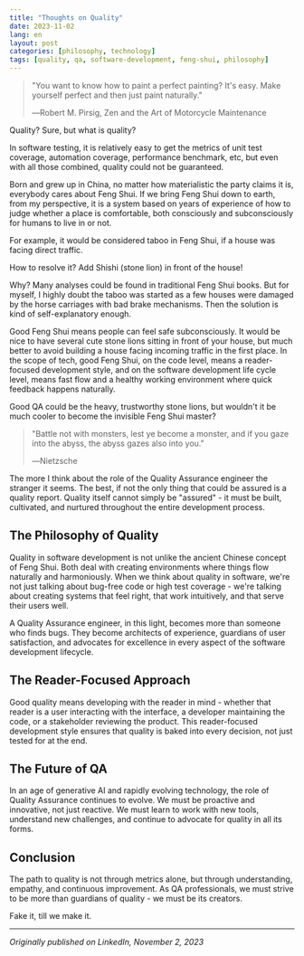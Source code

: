 ```yaml
---
title: "Thoughts on Quality"
date: 2023-11-02
lang: en
layout: post
categories: [philosophy, technology]
tags: [quality, qa, software-development, feng-shui, philosophy]
---
```


> "You want to know how to paint a perfect painting? It's easy. Make yourself perfect and then just paint naturally."
> 
> ―Robert M. Pirsig, Zen and the Art of Motorcycle Maintenance

Quality? Sure, but what is quality?

In software testing, it is relatively easy to get the metrics of unit test coverage, automation coverage, performance benchmark, etc, but even with all those combined, quality could not be guaranteed.

Born and grew up in China, no matter how materialistic the party claims it is, everybody cares about Feng Shui. If we bring Feng Shui down to earth, from my perspective, it is a system based on years of experience of how to judge whether a place is comfortable, both consciously and subconsciously for humans to live in or not.

For example, it would be considered taboo in Feng Shui, if a house was facing direct traffic.

How to resolve it? Add Shishi (stone lion) in front of the house!

Why? Many analyses could be found in traditional Feng Shui books. But for myself, I highly doubt the taboo was started as a few houses were damaged by the horse carriages with bad brake mechanisms. Then the solution is kind of self-explanatory enough.

Good Feng Shui means people can feel safe subconsciously. It would be nice to have several cute stone lions sitting in front of your house, but much better to avoid building a house facing incoming traffic in the first place. In the scope of tech, good Feng Shui, on the code level, means a reader-focused development style, and on the software development life cycle level, means fast flow and a healthy working environment where quick feedback happens naturally.

Good QA could be the heavy, trustworthy stone lions, but wouldn't it be much cooler to become the invisible Feng Shui master?

> "Battle not with monsters, lest ye become a monster, and if you gaze into the abyss, the abyss gazes also into you."
> 
> ―Nietzsche

The more I think about the role of the Quality Assurance engineer the stranger it seems. The best, if not the only thing that could be assured is a quality report. Quality itself cannot simply be "assured" - it must be built, cultivated, and nurtured throughout the entire development process.

## The Philosophy of Quality

Quality in software development is not unlike the ancient Chinese concept of Feng Shui. Both deal with creating environments where things flow naturally and harmoniously. When we think about quality in software, we're not just talking about bug-free code or high test coverage - we're talking about creating systems that feel right, that work intuitively, and that serve their users well.

A Quality Assurance engineer, in this light, becomes more than someone who finds bugs. They become architects of experience, guardians of user satisfaction, and advocates for excellence in every aspect of the software development lifecycle.

## The Reader-Focused Approach

Good quality means developing with the reader in mind - whether that reader is a user interacting with the interface, a developer maintaining the code, or a stakeholder reviewing the product. This reader-focused development style ensures that quality is baked into every decision, not just tested for at the end.

## The Future of QA

In an age of generative AI and rapidly evolving technology, the role of Quality Assurance continues to evolve. We must be proactive and innovative, not just reactive. We must learn to work with new tools, understand new challenges, and continue to advocate for quality in all its forms.

## Conclusion

The path to quality is not through metrics alone, but through understanding, empathy, and continuous improvement. As QA professionals, we must strive to be more than guardians of quality - we must be its creators.

Fake it, till we make it.

---

*Originally published on LinkedIn, November 2, 2023*